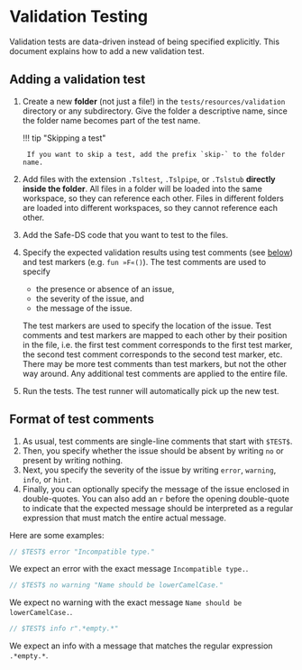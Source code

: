 # Validation Testing

Validation tests are data-driven instead of being specified explicitly. This document explains how to add a new
validation test.

## Adding a validation test

1. Create a new **folder** (not just a file!) in the `tests/resources/validation` directory or any subdirectory. Give
   the folder a descriptive name, since the folder name becomes part of the test name.

    !!! tip "Skipping a test"

        If you want to skip a test, add the prefix `skip-` to the folder name.

2. Add files with the extension `.Tsltest`, `.Tslpipe`, or `.Tslstub` **directly inside the folder**. All files in a
   folder will be loaded into the same workspace, so they can reference each other. Files in different folders are
   loaded into different workspaces, so they cannot reference each other.
3. Add the Safe-DS code that you want to test to the files.
4. Specify the expected validation results using test comments (see [below](#format-of-test-comments)) and test
   markers (e.g. `fun »F«()`). The test comments are used to specify
    * the presence or absence of an issue,
    * the severity of the issue, and
    * the message of the issue.

    The test markers are used to specify the location of the issue. Test comments and test markers are mapped to each
    other by their position in the file, i.e. the first test comment corresponds to the first test marker, the second
    test comment corresponds to the second test marker, etc. There may be more test comments than test markers, but not
    the other way around. Any additional test comments are applied to the entire file.

5. Run the tests. The test runner will automatically pick up the new test.

## Format of test comments

1. As usual, test comments are single-line comments that start with `$TEST$`.
2. Then, you specify whether the issue should be absent by writing `no` or present by writing nothing.
3. Next, you specify the severity of the issue by writing `error`, `warning`, `info`, or `hint`.
4. Finally, you can optionally specify the message of the issue enclosed in double-quotes. You can also add an `r`
   before the opening double-quote to indicate that the expected message should be interpreted as a regular expression
   that must match the entire actual message.

Here are some examples:

```ts
// $TEST$ error "Incompatible type."
```

We expect an error with the exact message `Incompatible type.`.

```ts
// $TEST$ no warning "Name should be lowerCamelCase."
```

We expect no warning with the exact message `Name should be lowerCamelCase.`.

```ts
// $TEST$ info r".*empty.*"
```

We expect an info with a message that matches the regular expression `.*empty.*`.
